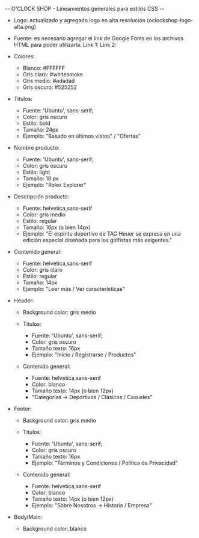 -- O'CLOCK SHOP - Lineamientos generales para estilos CSS --

+ Logo: actualizado y agregado logo en alta resolución (oclockshop-logo-alta.png)

+ Fuente: es necesario agregar el link de Google Fonts en los archivos HTML para poder utilizarla:
    Link 1: <link rel="preconnect" href="https://fonts.gstatic.com">
    Link 2: <link href="https://fonts.googleapis.com/css2?family=Ubuntu&display=swap" rel="stylesheet">

+ Colores: 
    - Blanco: #FFFFFF
    - Gris claro: #whitesmoke
    - Gris medio: #adadad
    - Gris oscuro: #525252

+ Titulos:
    - Fuente: 'Ubuntu', sans-serif;
    - Color: gris oscuro
    - Estilo: bold
    - Tamaño: 24px
    - Ejemplo: "Basado en últimos vistos" / "Ofertas"

+ Nombre producto:
    - Fuente: 'Ubuntu', sans-serif;
    - Color: gris oscuro
    - Estilo: light
    - Tamaño: 18 px
    - Ejemplo: "Rolex Explorer"

+ Descripción producto:
    - Fuente: helvetica,sans-serif
    - Color: gris medio
    - Estilo: regular
    - Tamaño: 16px (o bien 14px)
    - Ejemplo: "El espíritu deportivo de TAG Heuer se expresa en una edición especial diseñada para los golfistas más exigentes."

+ Contenido general:
    - Fuente: helvetica,sans-serif
    - Color: gris claro
    - Estilo: regular
    - Tamaño: 14px 
    - Ejemplo: "Leer más / Ver características"

+ Header:
    - Background color: gris medio
    - Titulos: 
        - Fuente: 'Ubuntu', sans-serif;
        - Color: gris oscuro 
        - Tamaño texto: 16px
        - Ejemplo: "Inicio / Registrarse / Productos"

    - Contenido general:
        - Fuente: helvetica,sans-serif
        - Color: blanco
        - Tamaño texto: 14px (o bien 12px)
        - "Categorías -> Deportivos / Clásicos / Casuales"

+ Footer:
    - Background color: gris medio
    - Titulos: 
        - Fuente: 'Ubuntu', sans-serif;
        - Color: gris oscuro 
        - Tamaño texto: 16px
        - Ejemplo: "Términos y Condiciones / Política de Privacidad"

    - Contenido general:
        - Fuente: helvetica,sans-serif
        - Color: blanco
        - Tamaño texto: 14px (o bien 12px)
        - Ejemplo: "Sobre Nosotros -> Historia / Empresa"

+ Body/Main:
    - Background color: blanco 
